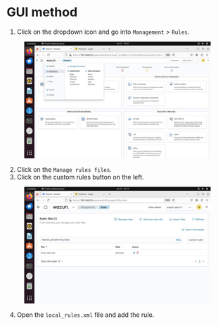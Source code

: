 # GUI method

1. Click on the dropdown icon and go into `Management` > `Rules`.

<figure><img src="../../../.gitbook/assets/1.jpg" alt=""><figcaption></figcaption></figure>

2. Click on the `Manage rules files`.
3. Click on the custom rules button on the left.

<figure><img src="../../../.gitbook/assets/3.jpg" alt=""><figcaption></figcaption></figure>

4. Open the `local_rules.xml` file and add the rule.
